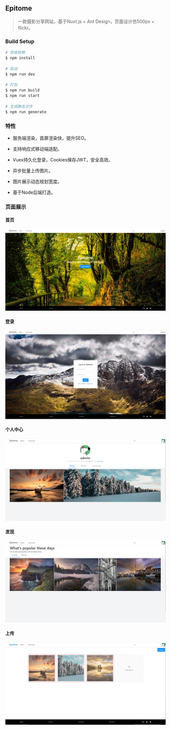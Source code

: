 ## Epitome

> 一款摄影分享网站，基于Nuxt.js + Ant Design，页面设计仿500px + flickr。

### Build Setup

```bash
# 安装依赖
$ npm install

# 启动
$ npm run dev

# 打包
$ npm run build
$ npm run start

# 生成静态文件
$ npm run generate
```
### 特性

- 服务端渲染，首屏渲染快，提升SEO。
- 支持响应式移动端适配。

- Vuex持久化登录，Cookies保存JWT，安全高效。

- 异步批量上传图片。

- 图片展示动态规划宽度。

- 基于Node后端打造。

  
### 页面展示

#### 首页
![alt 属性文本](./srceenshoots/home.jpg)
#### 登录
![alt 属性文本](./srceenshoots/login.jpg)
#### 个人中心
![alt 属性文本](./srceenshoots/profile.jpg)
#### 发现
![alt 属性文本](./srceenshoots/gallery.jpg)
#### 上传
![alt 属性文本](./srceenshoots/upload.jpg)
